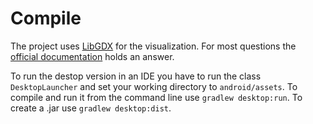 # Compile
The project uses [LibGDX](http://libgdx.badlogicgames.com/index.html) for the visualization. For most questions the [official documentation](https://github.com/libgdx/libgdx/wiki) holds an answer.

To run the destop version in an IDE you have to run the class `DesktopLauncher` and set your working directory to `android/assets`. To compile and run it from the command line use `gradlew desktop:run`. To create a .jar use `gradlew desktop:dist`.